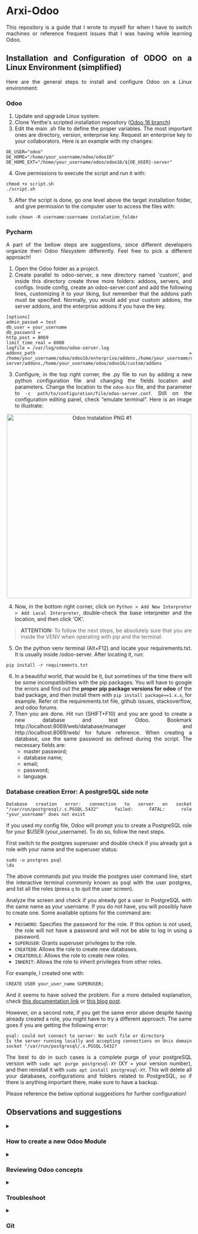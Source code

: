 <div style='text-align: justify;'>

# Arxi-Odoo

This repository is a guide that I wrote to myself for when I have to switch machines or reference frequent issues that I
was having while learning Odoo.

## Installation and Configuration of ODOO on a Linux Environment (simplified)

Here are the general steps to install and configure Odoo on a Linux environment:

### Odoo

1. Update and upgrade Linux system.
2. Clone Yenthe's scripted installation repository (<a href="https://github.com/Yenthe666/InstallScript" target="_blank">Odoo 16 branch</a>)
3. Edit the main .sh file to define the proper variables. The most important ones are directory, version, enterprise
   key. Request an enterprise key to your collaborators. Here is an example with my changes:
```
OE_USER="odoo"
OE_HOME="/home/your_username/odoo/odoo16"
OE_HOME_EXT="/home/your_username/odoo/odoo16/${OE_USER}-server"
```
4. Give permissions to execute the script and run it with:
```
chmod +x script.sh
./script.sh
```
5. After the script is done, go one level above the target installation folder, and give permission to the computer
   user to access the files with:
```
sudo chown -R username:username instalation_folder
```

### Pycharm
A part of the bellow steps are suggestions, since different developers organize theri Odoo filesystem differently. Feel free to pick a different approach!
1. Open the Odoo folder as a project.
2. Create parallel to odoo-server, a new directory named 'custom', and inside this directory create three more folders: addons,
   servers, and configs. Inside config, create an odoo-server.conf and add the following lines, customizing it to your
   liking, but remember that the addons path must be specified. Normally, you would add your custom addons, the server
   addons, and the enterprise addons if you have the key.
```
[options]
admin_passwd = test
db_user = your_username
db_password =
http_post = 8069
limit_time_real = 6000
logfile = /var/log/odoo/odoo-server.log
addons_path = /home/your_username/odoo/odoo16/enterprise/addons,/home/your_username/odoo/odoo16/odoo-server/addons,/home/your_username/odoo/odoo16/custom/addons
```
3. Configure, in the top right corner, the .py file to run by adding a new python configuration file and changing the
   fields location and parameters. Change the location to the `odoo-bin` file, and the parameter
   to `-c path/to/configuration/file/odoo-server.conf`. Still on the configuration editing panel, check “emulate
   terminal”. Here is an image to illustrate:
   
<p align="center"> 
<img align="center" src="https://i.imgur.com/zrGpvAK.png" alt="Odoo Instalation PNG #1" height="500" width="auto"/>
</p>
   
4. Now, in the bottom right corner, click on `Python > Add New Interpreter > Add Local Interpreter`, double-check the
   base interpreter and the location, and then click 'OK'.

> **ATTENTION:** To follow the next steps, be absolutely sure that you are inside the VENV when operating with pip and
> the terminal.

5. On the python venv terminal (Alt+F12) and locate your requirements.txt. It is usually inside /odoo-server.
   After locating it, run:
```
pip install -r requirements.txt
```
6. In a beautiful world, that would be it, but sometimes of the time there will be some incompatibilities with the pip
   packages. You will have to google the errors and find out the **proper pip package versions for odoo** of the bad package, and then install them
   with `pip install package==1.x.x`, for example. Refer ot the requirements.txt file, github issues, stackoverflow, and
   odoo forums.
7. Then you are done. Hit run (SHIFT+F10) and you are good to create a new database and test Odoo. Bookmark http://localhost:8069/web/database/manager and http://localhost:8069/web/ for future reference. When creating a database, use the same password as defined during the script. The necessary fields are:
   - master password;
   - database name;
   - email;
   - password;
   - language. 

### Database creation Error: A postgreSQL side note

```
Database creation error: connection to server on socket "/var/run/postgresql/.s.PGSQL.5432" failed: FATAL: role "your_username" does not exist
```
If you used my config file, Odoo will prompt you to create a PostgreSQL role for your $USER (your_username). To do so, follow the next steps.

First switch to the postgres superuser and double check if you already got a role with your name and the superuser status:

```
sudo -u postgres psql
\du
```

The above commands put you inside the postgres user command line, start the interactive terminal commonly known as psql with the user postgres, and list all the roles (press `q` to quit the user screen).

Analyze the screen and check if you already got a user in PostgreSQL with the same name as your username. If you do not have, you will possibly have to create one. Some available options
for the command are:

- `PASSWORD`: Specifies the password for the role. If this option is not used, the role will not have a password and
  will not be able to log in using a password.
- `SUPERUSER`: Grants superuser privileges to the role.
- `CREATEDB`: Allows the role to create new databases.
- `CREATEROLE`: Allows the role to create new roles.
- `INHERIT`: Allows the role to inherit privileges from other roles.

For example, I created one with:
```
CREATE USER your_user_name SUPERUSER;
```
And it seems to have solved the problem. For a more detailed explanation, check [this documentation link](https://www.postgresql.org/docs/9.1/sql-createrole.html)
or [this blog post](https://severalnines.com/blog/postgresql-privileges-user-management-what-you-should-know/).

However, on a second note, if you get the same error above despite having already created a role, you might have to try a different approach. The same goes if you are getting the following error:
```
psql: could not connect to server: No such file or directory
Is the server running locally and accepting connections on Unix domain socket "/var/run/postgresql/.s.PGSQL.5432?
```
The best to do in such cases is a complete purge of your postgreSQL version with `sudo apt purge postgresql-XY` (XY = your version number), and then reinstall it with `sudo apt install postgresql-XY`. This will delete all your databases, configurations and folders related to PostgreSQL, so if there is anything important there, make sure to have a backup.

Please reference the below optional suggestions for further configuration!

## Observations and suggestions

<details>
<summary><h3>How to create a new Odoo Module</h3></summary>
Before we begin, make sure you have a functional clean database (or with the dummy data), install one of the odoo modules (like Contacts), and activate the Developer Mode on settings. After doing that, you are ready to go.

1. Use the command `/path/to/odoo-server/odoo-bin scaffold custom_module_name /path/to/custom/addons/`. This will create all the basic files for you so set up a new Odoo Module. 
2. Go to your pycharm configurations in the top right corner of the IDE and add the _-u parameter_ when running the server, to upgrade your module everytime you compile the code. `-c /path/to/configs/odoo-server.conf -u custom_module_name,custom_module_name2`.
3. Go to your `/models/__init__.py` file and make sure the models.py is properly imported. If you do not plan on using models.py, this is a good moment to rename the file and properly import it instead of models.py.
4. Start the server and install the module by going to Apps > Update Apps List > Search bar (search for your custom module name) > Activate. Make sure to delete anu default filters, like "Apps" or "Installed".
5. You successfully compiled and installed your odoo module!
6. Now go to your models.py file (or your custom) and create the barebones of your first python class. For example, let's imagine I want to create a class that manages cars. My python file will look like this:
```
# -*- coding: utf-8 -*-
from odoo import models, fields, api


class Car(models.Model):
    _name = 'car.car'
    _description = 'Cars'

    name = fields.Char(string='Name')
```
7. If you did everything correctly, you should see a strange warning inside your terminal. It should look like this:
```
2023-05-15 15:18:53,930 39676 WARNING test odoo.modules.loading: The models ['car.car'] have no access rules in module custom_module0, consider adding some, like:
id,name,model_id:id,group_id:id,perm_read,perm_write,perm_create,perm_unlink
custom_module0.access_car_car,access_car_car,custom_module0.model_car_car,base.group_user,1,0,0,0 

```
8. That is the part where we thank the Odoo gods and add access rules to our model. Begin by uncommenting the _security_ line in the manifest file. Then, go to the .csv file in the security folder, and add the lines that Odoo suggested, except instead of '1,0,0,0', we are setting full permissions to alter, add, and delete files. In other words, your final security file should have only the following lines:
```
id,name,model_id:id,group_id:id,perm_read,perm_write,perm_create,perm_unlink
custom_module0.access_car_car,access_car_car,custom_module0.model_car_car,base.group_user,1,1,1,1
```
   When adding future models/classes to _the same module_, remember to simply copy the new line given by odoo, and adding it yo your original file. For example, if I created a new Car2 model _on the same module_, my security would look like this:
```
id,name,model_id:id,group_id:id,perm_read,perm_write,perm_create,perm_unlink
custom_module0.access_car_car,access_car_car,custom_module0.model_car_car,base.group_user,1,1,1,1
custom_module0.access_car2_car2,access_car2_car2,custom_module0.model_car2_car2,base.group_user,1,1,1,1
```
9. The only exception is inheritance, which we deal with by using the dependencies section in the manifest (sometimes).
10. Remember that you also need to add lines to the manifest if you add new .xml files.
11. Enjoy the new module!



</details>

<details>

<summary><h3>Reviewing Odoo concepts</h3></summary>

It was important for me to review core concepts of Odoo development. The best links that helped me were:

| Description                                    | Link                                                                                             |
|------------------------------------------------|--------------------------------------------------------------------------------------------------|
| Documentation &#40;training&#41;               | https://www.odoo.com/documentation/16.0/developer/tutorials/getting_started/01_architecture.html |
| Documentation &#40;training solutions&#41;     | https://github.com/odoo/technical-training-solutions                                             |
| Video tutorials &#40;currently incomplete&#41; | https://www.youtube.com/watch?v=r6YLxj3H5xc&list=PLqRRLx0cl0hpu9zH6o8gq6ORBoW5xMtA-              |

</details>

<details>
<summary><h3>Troubleshoot</h3></summary>

When facing problems while developing or learning, it is interesting to have a series of steps that you can follow to
troubleshoot. When it comes to Odoo, I tend to do the following when facing problems:

1. Restart Odoo.
2. Check syntax.
3. Verify dependencies, VENV, and "Run/Debug Configurations".
4. Confirm module is in Odoo addons path and `odoo-server.conf`.
5. Check file (`ir.model.access.csv`) and folder (`sudo chown -R USER$:USER$ folder/to/aquire/permissions`) permissions.
6. Check logs and search
   online ([Forums](https://www.odoo.com/forum/), [Documentation](https://www.odoo.com/documentation/16.0/), [ChatGPT](https://chat.openai.com)).
7. Disable other modules/customizations to isolate issue.
8. Revert to a working commit and try again.
9. Seek help from the community or workplace.

</details>

<details>
<summary><h3>Git</h3></summary>

It is important to have a good way of versioning your code. I struggled a bit with it, and there are better ways of
doing that, but, in the end, I found this to be an easily replicable solution.

First, create and `git clone <your/repo/ssh-link>` a personal repository to work with your code. Now, to properly copy
the folder to your git project, you can use `rsync -av`. rsync is good to copy large amounts of data while preserving
file permissions, timestamps, and other attributes (a) and displaying the progress in the terminal (v).

```
rsync -av /path/to/odoo16/project/ /path/to/cloned/git/project/
```

Once it's there you can work with your project. Double check to see if your VENV is still functional, check your
Run/Debug configurations, and you are good to go. Whenever you make changes, and want to make a commit, make sure
to `git add altered/folders another_altered_file.py` to avoid problems with the Odoo repository.

#### Git cheat sheet (To actually learn Git, check [this](https://git-scm.com/book/en/v2))

##### Initialize a repository

- `git init`: Initialize a git repository in the current working directory
- `git clone <http link>`: Clone a remote repository over 'http'.
- `git clone <http ssh>`: Clone a remote repository over 'ssh'.

##### Basic commands

- `git add .`: Add all files to the staging area.
- `git add <file>`: Add a specific file to the staging area.
- `git commit -m "Commit message"`: Commit the changes to the local repository.
- `git commit -am "message"`: Stage any modified or deleted files that are already being tracked, and commit the changes
  to the local repository.
- `git commit --amend "New commit message"`: Amend the latest commit with a new message.
- `git log`: Show the commit history.

##### Push and pull with the remote

- `git remote -v `: Show the remote branches and associates URLs.
- `git push`: Push HEAD to the upstream url
- `git push origin master`: Push the changes to the remote repository.
- `git push -u origin master`: Push the changes to the remote repository and set the upstream branch.
- `git pull`: Pull and merge the changes from the remote repository.
- `git fetch`: Fetch the changes from the remote repository.

</details>

[//]: # (### On creating a new module)

[//]: # (/home/victor/MEGA/git/odoo-arxi/odoo-server/odoo-bin scaffold custom_module /home/victor/MEGA/git/odoo-arxi/custom/addons/)




</div>
